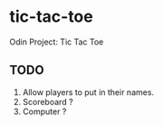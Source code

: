 # tic-tac-toe
Odin Project: Tic Tac Toe


## TODO
1. Allow players to put in their names.
2. Scoreboard ?
3. Computer ?